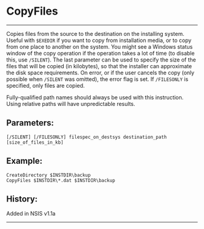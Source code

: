 # CopyFiles

---

Copies files from the source to the destination on the installing system. Useful with `$EXEDIR` if you want to copy from installation media, or to copy from one place to another on the system. You might see a Windows status window of the copy operation if the operation takes a lot of time (to disable this, use `/SILENT`). The last parameter can be used to specify the size of the files that will be copied (in kilobytes), so that the installer can approximate the disk space requirements. On error, or if the user cancels the copy (only possible when `/SILENT` was omitted), the error flag is set. If `/FILESONLY` is specified, only files are copied.

Fully-qualified path names should always be used with this instruction. Using relative paths will have unpredictable results.

## Parameters:

    [/SILENT] [/FILESONLY] filespec_on_destsys destination_path [size_of_files_in_kb]

## Example:

	CreateDirectory $INSTDIR\backup
	CopyFiles $INSTDIR\*.dat $INSTDIR\backup

## History:

Added in NSIS v1.1a

---

